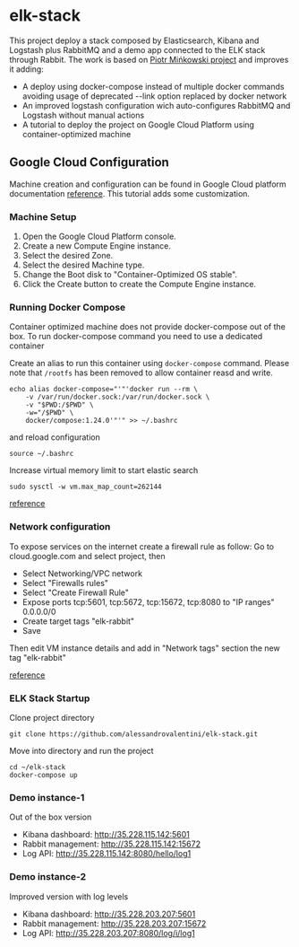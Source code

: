 # elk-stack
This project deploy a stack composed by Elasticsearch, Kibana and Logstash plus RabbitMQ and a demo app connected to the ELK stack through Rabbit. The work is based on [Piotr Mińkowski project](https://piotrminkowski.wordpress.com/2017/02/03/how-to-ship-logs-with-logstash-elasticsearch-and-rabbitmq/) and improves it adding:
* A deploy using docker-compose instead of multiple docker commands avoiding usage of deprecated --link option replaced by docker network
* An improved logstash configuration wich auto-configures RabbitMQ and Logstash without manual actions
* A tutorial to deploy the project on Google Cloud Platform using container-optimized machine


## Google Cloud Configuration
Machine creation and configuration can be found in Google Cloud platform documentation [reference](https://cloud.google.com/community/tutorials/docker-compose-on-container-optimized-os). This tutorial adds some customization.

### Machine Setup
1. Open the Google Cloud Platform console.
2. Create a new Compute Engine instance.
3. Select the desired Zone.
4. Select the desired Machine type.
5. Change the Boot disk to "Container-Optimized OS stable".
6. Click the Create button to create the Compute Engine instance.

### Running Docker Compose

Container optimized machine does not provide docker-compose out of the box. To run docker-compose command you need to use a dedicated container 

Create an alias to run this container using `docker-compose` command.
Please note that `/rootfs` has been removed to allow container reasd and write.

```
echo alias docker-compose="'"'docker run --rm \
    -v /var/run/docker.sock:/var/run/docker.sock \
    -v "$PWD:/$PWD" \
    -w="/$PWD" \
    docker/compose:1.24.0'"'" >> ~/.bashrc
```

and reload configuration

```
source ~/.bashrc
```
Increase virtual memory limit to start elastic search

```
sudo sysctl -w vm.max_map_count=262144
```
[reference](https://www.elastic.co/guide/en/elasticsearch/reference/current/vm-max-map-count.html)


### Network configuration
To expose services on the internet create a firewall rule as follow:
Go to cloud.google.com and select project, then
* Select Networking/VPC network
* Select "Firewalls rules"
* Select "Create Firewall Rule"
* Expose ports tcp:5601, tcp:5672, tcp:15672, tcp:8080  to "IP ranges" 0.0.0.0/0
* Create target tags "elk-rabbit"
* Save

Then edit VM instance details and add in "Network tags" section the new tag "elk-rabbit"

[reference](https://cloud.google.com/vpc/docs/using-firewalls)

### ELK Stack Startup
Clone project directory

```
git clone https://github.com/alessandrovalentini/elk-stack.git
```

Move into directory and run the project

```
cd ~/elk-stack
docker-compose up
```

### Demo instance-1
Out of the box version
* Kibana dashboard: http://35.228.115.142:5601
* Rabbit management: http://35.228.115.142:15672
* Log API: http://35.228.115.142:8080/hello/log1

### Demo instance-2
Improved version with log levels
* Kibana dashboard: http://35.228.203.207:5601
* Rabbit management: http://35.228.203.207:15672
* Log API: http://35.228.203.207:8080/log/i/log1
